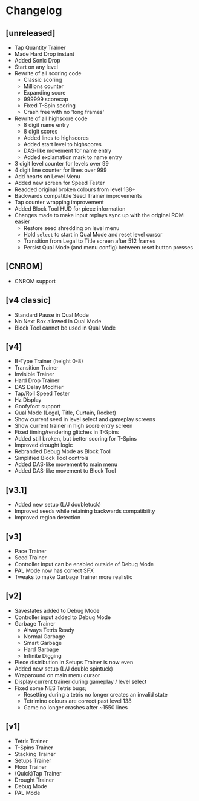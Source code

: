 # Changelog
## [unreleased]
* Tap Quantity Trainer
* Made Hard Drop instant
* Added Sonic Drop
* Start on any level
* Rewrite of all scoring code
    * Classic scoring
    * Millions counter 
    * Expanding score 
    * 999999 scorecap 
    * Fixed T-Spin scoring
    * Crash free with no 'long frames'
* Rewrite of all highscore code
    * 8 digit name entry
    * 8 digit scores
    * Added lines to highscores
    * Added start level to highscores
    * DAS-like movement for name entry
    * Added exclamation mark to name entry
* 3 digit level counter for levels over 99
* 4 digit line counter for lines over 999
* Add hearts on Level Menu
* Added new screen for Speed Tester
* Readded original broken colours from level 138+
* Backwards compatible Seed Trainer improvements
* Tap counter wrapping improvement
* Added Block Tool HUD for piece information
* Changes made to make input replays sync up with the original ROM easier
    * Restore seed shredding on level menu
    * Hold `select` to start in Qual Mode and reset level cursor 
    * Transition from Legal to Title screen after 512 frames
    * Persist Qual Mode (and menu config) between reset button presses

## [CNROM]
* CNROM support

## [v4 classic]
- Standard Pause in Qual Mode
- No Next Box allowed in Qual Mode
- Block Tool cannot be used in Qual Mode

## [v4]
- B-Type Trainer (height 0-8)
- Transition Trainer
- Invisible Trainer
- Hard Drop Trainer
- DAS Delay Modifier
- Tap/Roll Speed Tester
- Hz Display
- Goofyfoot support
- Qual Mode (Legal, Title, Curtain, Rocket)
- Show current seed in level select and gameplay screens
- Show current trainer in high score entry screen
- Fixed timing/rendering glitches in T-Spins
- Added still broken, but better scoring for T-Spins
- Improved drought logic
- Rebranded Debug Mode as Block Tool
- Simplified Block Tool controls
- Added DAS-like movement to main menu
- Added DAS-like movement to Block Tool

## [v3.1]
- Added new setup (L/J doubletuck)
- Improved seeds while retaining backwards compatibility
- Improved region detection

## [v3]
- Pace Trainer
- Seed Trainer
- Controller input can be enabled outside of Debug Mode
- PAL Mode now has correct SFX
- Tweaks to make Garbage Trainer more realistic

## [v2]
- Savestates added to Debug Mode
- Controller input added to Debug Mode
- Garbage Trainer
    - Always Tetris Ready
    - Normal Garbage
    - Smart Garbage 
    - Hard Garbage
    - Infinite Digging
- Piece distribution in Setups Trainer is now even
- Added new setup (L/J double spintuck)
- Wraparound on main menu cursor
- Display current trainer during gameplay / level select
- Fixed some NES Tetris bugs;
    - Resetting during a tetris no longer creates an invalid state
    - Tetrimino colours are correct past level 138
    - Game no longer crashes after ~1550 lines

## [v1]
- Tetris Trainer
- T-Spins Trainer
- Stacking Trainer
- Setups Trainer
- Floor Trainer
- (Quick)Tap Trainer
- Drought Trainer
- Debug Mode
- PAL Mode

